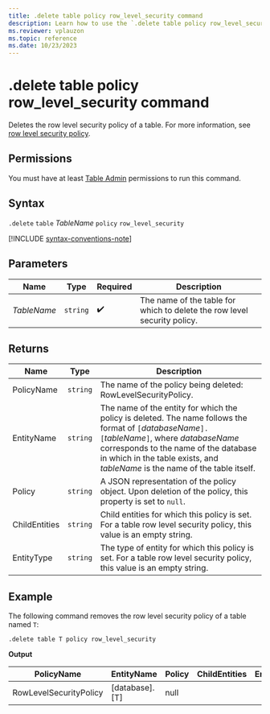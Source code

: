 ```yaml
---
title: .delete table policy row_level_security command
description: Learn how to use the `.delete table policy row_level_security` command to delete the row level security of a table
ms.reviewer: vplauzon
ms.topic: reference
ms.date: 10/23/2023
---
```

# .delete table policy row_level_security command

Deletes the row level security policy of a table. For more information, see [row level security policy](row-level-security-policy.md).

## Permissions

You must have at least [Table Admin](access-control/role-based-access-control.md) permissions to run this command.

## Syntax

`.delete` `table` *TableName* `policy` `row_level_security`

[!INCLUDE [syntax-conventions-note](../includes/syntax-conventions-note.md)]

## Parameters

| Name        | Type   | Required | Description        |
|-------------|--------|----------|--------------------|
| *TableName* | `string` |  :heavy_check_mark:  | The name of the table for which to delete the row level security policy. |

## Returns

| Name          | Type   | Description
|---------------|--------|------------------------------------------------------------------------------------------------------------------------------------------------------------------------------------------------------------------------------------------------------------------------------|
| PolicyName    | `string` | The name of the policy being deleted: RowLevelSecurityPolicy.
| EntityName    | `string` | The name of the entity for which the policy is deleted. The name follows the format of `[`*databaseName*`].[`*tableName*`]`, where *databaseName* corresponds to the name of the database in which in the table exists, and *tableName* is the name of the table itself.
| Policy        | `string` | A JSON representation of the policy object. Upon deletion of the policy, this property is set to `null`.
| ChildEntities | `string` | Child entities for which this policy is set. For a table row level security policy, this value is an empty string.                                                                                                                                                                     |
| EntityType    | `string` | The type of entity for which this policy is set. For a table row level security policy, this value is an empty string.                                                                                                                                                                     |

## Example

The following command removes the row level security policy of a table named `T`:

```kusto
.delete table T policy row_level_security
```

**Output**

| PolicyName       | EntityName     | Policy                                                           | ChildEntities | EntityType |
|------------------|----------------|------------------------------------------------------------------|---------------|------------|
| RowLevelSecurityPolicy | [database].[T] | null                                                             |               |            |
